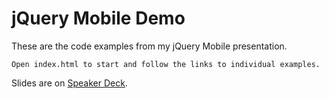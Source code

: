 jQuery Mobile Demo
========

These are the code examples from my jQuery Mobile presentation.

    Open index.html to start and follow the links to individual examples.

Slides are on [Speaker Deck](https://speakerdeck.com/u/afilina/p/jquery-mobile-sites-that-feel-like-apps).